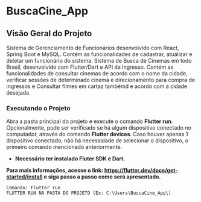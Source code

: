 # BuscaCine_App
## Visão Geral do Projeto
Sistema de Gerenciamento de Funcionários desenvolvido com React, Spring Boot e MySQL. Contém as funcionalidades de cadastrar, atualizar e deletar um funcionário do sistema.
Sistema de Busca de Cinemas em todo Brasil, desenvolvido com Flutter/Dart e API da Ingresso. Contém as funcionalidades de consultar cinemas de acordo com o nome da cidade, verificar sessões de determinado cinema e direcionamento para compra de ingressos e Consultar filmes em cartaz tambémd e acordo com a cidade desejada.

### Executando o Projeto
Abra a pasta principal do projeto e execute o comando **Flutter run**. Opcionalmente, pode ser verificado se há algum dispositivo conectado no computador, através do comando **Flutter devices**. Caso houver apenas 1 dispositivo conectado, não há necessidade de selecionar o dispositivo, o primeiro comando mencionado anteriormente.

* **Necessário ter instalado Fluter SDK e Dart.**

**Para mais informações, acesse o link: https://flutter.dev/docs/get-started/install e siga passo a passo como será apresentado.**

```
Comando: Flutter run
FLUTTER RUN NA PASTA DO PROJETO (Ex: C:\Users\BuscaCine_App\)
```
